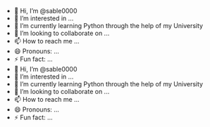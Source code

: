 - 👋 Hi, I’m @sable0000
- 👀 I’m interested in ...
- 🌱 I’m currently learning Python through the help of my University
- 💞️ I’m looking to collaborate on ...
- 📫 How to reach me ...
- 😄 Pronouns: ...
- ⚡ Fun fact: ...
- 👋 Hi, I’m @sable0000
- 👀 I’m interested in ...
- 🌱 I’m currently learning Python through the help of my University
- 💞️ I’m looking to collaborate on ...
- 📫 How to reach me ...
- 😄 Pronouns: ...
- ⚡ Fun fact: ...
<!---
sable0000/sable0000 is a ✨ special ✨ repository because its `README.md` (this file) appears on your GitHub profile.
You can click the Preview link to take a look at your changes.
--->

